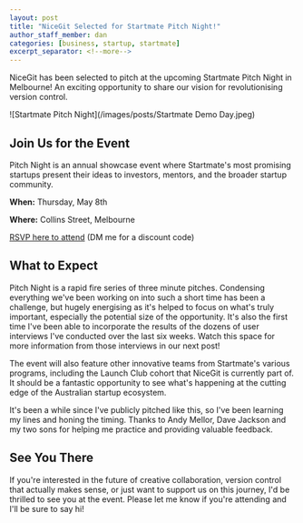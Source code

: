 ```yaml
---
layout: post
title: "NiceGit Selected for Startmate Pitch Night!"
author_staff_member: dan
categories: [business, startup, startmate]
excerpt_separator: <!--more-->
---
```


NiceGit has been selected to pitch at the upcoming Startmate Pitch Night in Melbourne! An exciting opportunity to share our vision for revolutionising version control.

![Startmate Pitch Night](/images/posts/Startmate Demo Day.jpeg)

<!--more-->

## Join Us for the Event

Pitch Night is an annual showcase event where Startmate's most promising startups present their ideas to investors, mentors, and the broader startup community.

**When:** Thursday, May 8th

**Where:** Collins Street, Melbourne

[RSVP here to attend](https://lu.ma/PitchNightMelb?tk=c9u0zr) (DM me for a discount code)

## What to Expect

Pitch Night is a rapid fire series of three minute pitches. Condensing everything we've been working on into such a short time has been a challenge, but hugely energising as it's helped to focus on what's truly important, especially the potential size of the opportunity. It's also the first time I've been able to incorporate the results of the dozens of user interviews I've conducted over the last six weeks. Watch this space for more information from those interviews in our next post!

The event will also feature other innovative teams from Startmate's various programs, including the Launch Club cohort that NiceGit is currently part of. It should be a fantastic opportunity to see what's happening at the cutting edge of the Australian startup ecosystem.

It's been a while since I've publicly pitched like this, so I've been learning my lines and honing the timing. Thanks to Andy Mellor, Dave Jackson and my two sons for helping me practice and providing valuable feedback.

## See You There

If you're interested in the future of creative collaboration, version control that actually makes sense, or just want to support us on this journey, I'd be thrilled to see you at the event. Please let me know if you're attending and I'll be sure to say hi!
